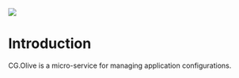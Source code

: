 <img src="~/images/codegator-334x158.png" />

# Introduction

CG.Olive is a micro-service for managing application configurations.






